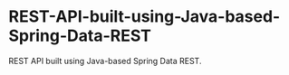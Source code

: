 # REST-API-built-using-Java-based-Spring-Data-REST
REST API built using Java-based Spring Data REST.
